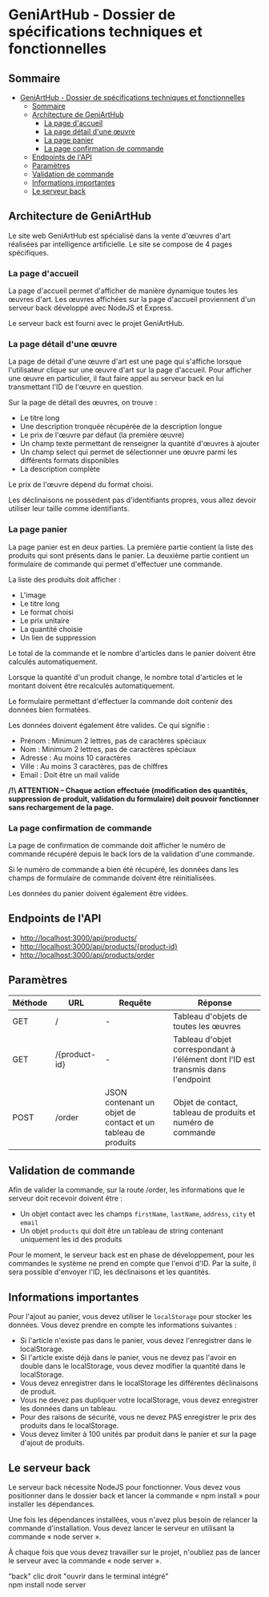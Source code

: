 # GeniArtHub - Dossier de spécifications techniques et fonctionnelles

## Sommaire

- [GeniArtHub - Dossier de spécifications techniques et fonctionnelles](#geniarthub---dossier-de-spécifications-techniques-et-fonctionnelles)
  - [Sommaire](#sommaire)
  - [Architecture de GeniArtHub](#architecture-de-geniarthub)
    - [La page d'accueil](#la-page-daccueil)
    - [La page détail d'une œuvre](#la-page-détail-dune-œuvre)
    - [La page panier](#la-page-panier)
    - [La page confirmation de commande](#la-page-confirmation-de-commande)
  - [Endpoints de l'API](#endpoints-de-lapi)
  - [Paramètres](#paramètres)
  - [Validation de commande](#validation-de-commande)
  - [Informations importantes](#informations-importantes)
  - [Le serveur back](#le-serveur-back)

## Architecture de GeniArtHub

Le site web GeniArtHub est spécialisé dans la vente d'œuvres d'art réalisées par intelligence artificielle. Le site se compose de 4 pages spécifiques.

### La page d'accueil

La page d'accueil permet d'afficher de manière dynamique toutes les œuvres d'art. Les œuvres affichées sur la page d'accueil proviennent d'un serveur back développé avec NodeJS et Express.

Le serveur back est fourni avec le projet GeniArtHub.

### La page détail d'une œuvre

La page de détail d'une œuvre d'art est une page qui s'affiche lorsque l'utilisateur clique sur une œuvre d'art sur la page d'accueil. Pour afficher une œuvre en particulier, il faut faire appel au serveur back en lui transmettant l'ID de l'œuvre en question.

Sur la page de détail des œuvres, on trouve :

- Le titre long
- Une description tronquée récupérée de la description longue
- Le prix de l'œuvre par défaut (la première œuvre)
- Un champ texte permettant de renseigner la quantité d'œuvres à ajouter
- Un champ select qui permet de sélectionner une œuvre parmi les différents formats disponibles
- La description complète

Le prix de l'œuvre dépend du format choisi.

Les déclinaisons ne possèdent pas d'identifiants propres, vous allez devoir utiliser leur taille comme identifiants.

### La page panier

La page panier est en deux parties. La première partie contient la liste des produits qui sont présents dans le panier. La deuxième partie contient un formulaire de commande qui permet d'effectuer une commande.

La liste des produits doit afficher :

- L'image
- Le titre long
- Le format choisi
- Le prix unitaire
- La quantité choisie
- Un lien de suppression

Le total de la commande et le nombre d'articles dans le panier doivent être calculés automatiquement.

Lorsque la quantité d'un produit change, le nombre total d'articles et le montant doivent être recalculés automatiquement.

Le formulaire permettant d'effectuer la commande doit contenir des données bien formatées.

Les données doivent également être valides. Ce qui signifie :

- Prénom : Minimum 2 lettres, pas de caractères spéciaux
- Nom : Minimum 2 lettres, pas de caractères spéciaux
- Adresse : Au moins 10 caractères
- Ville : Au moins 3 caractères, pas de chiffres
- Email : Doit être un mail valide

**/!\ ATTENTION – Chaque action effectuée (modification des quantités, suppression de produit, validation du formulaire) doit pouvoir fonctionner sans rechargement de la page.**

### La page confirmation de commande

La page de confirmation de commande doit afficher le numéro de commande récupéré depuis le back lors de la validation d'une commande.

Si le numéro de commande a bien été récupéré, les données dans les champs de formulaire de commande doivent être réinitialisées.

Les données du panier doivent également être vidées.

## Endpoints de l'API

- [http://localhost:3000/api/products/](http://localhost:3000/api/products/)
- [http://localhost:3000/api/products/{product-id}](http://localhost:3000/api/products/{product-id})
- [http://localhost:3000/api/products/order](http://localhost:3000/api/products/order)

## Paramètres

| Méthode | URL              | Requête                                | Réponse                                                |
| ------- | ---------------- | -------------------------------------- | ------------------------------------------------------ |
| GET     | /                | -                                      | Tableau d'objets de toutes les œuvres                  |
| GET     | /{product-id}    | -                                      | Tableau d'objet correspondant à l'élément dont l'ID est transmis dans l'endpoint |
| POST    | /order           | JSON contenant un objet de contact et un tableau de produits | Objet de contact, tableau de produits et numéro de commande |

## Validation de commande

Afin de valider la commande, sur la route /order, les informations que le serveur doit recevoir doivent être :

- Un objet contact avec les champs `firstName`, `lastName`, `address`, `city` et `email`
- Un objet `products` qui doit être un tableau de string contenant uniquement les id des produits

Pour le moment, le serveur back est en phase de développement, pour les commandes le système ne prend en compte que l'envoi d'ID. Par la suite, il sera possible d'envoyer l'ID, les déclinaisons et les quantités.

## Informations importantes

Pour l'ajout au panier, vous devez utiliser le `localStorage` pour stocker les données. Vous devez prendre en compte les informations suivantes :

- Si l'article n'existe pas dans le panier, vous devez l'enregistrer dans le localStorage.
- Si l'article existe déjà dans le panier, vous ne devez pas l'avoir en double dans le localStorage, vous devez modifier la quantité dans le localStorage.
- Vous devez enregistrer dans le localStorage les différentes déclinaisons de produit.
- Vous ne devez pas dupliquer votre localStorage, vous devez enregistrer les données dans un tableau.
- Pour des raisons de sécurité, vous ne devez PAS enregistrer le prix des produits dans le localStorage.
- Vous devez limiter à 100 unités par produit dans le panier et sur la page d'ajout de produits.

## Le serveur back

Le serveur back nécessite NodeJS pour fonctionner. Vous devez vous positionner dans le dossier back et lancer la commande « npm install » pour installer les dépendances.

Une fois les dépendances installées, vous n'avez plus besoin de relancer la commande d'installation. Vous devez lancer le serveur en utilisant la commande « node server ».

À chaque fois que vous devez travailler sur le projet, n'oubliez pas de lancer le serveur avec la commande « node server ».

"back" clic droit "ouvrir dans le terminal intégré"  
npm install
node server